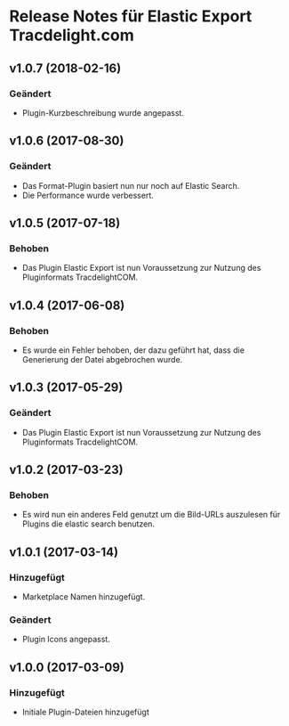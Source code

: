 # Release Notes für Elastic Export Tracdelight.com

## v1.0.7 (2018-02-16)

### Geändert
- Plugin-Kurzbeschreibung wurde angepasst.

## v1.0.6 (2017-08-30)

### Geändert
- Das Format-Plugin basiert nun nur noch auf Elastic Search.
- Die Performance wurde verbessert.

## v1.0.5 (2017-07-18)

### Behoben
- Das Plugin Elastic Export ist nun Voraussetzung zur Nutzung des Pluginformats TracdelightCOM.

## v1.0.4 (2017-06-08)

### Behoben
- Es wurde ein Fehler behoben, der dazu geführt hat, dass die Generierung der Datei abgebrochen wurde.

## v1.0.3 (2017-05-29)

### Geändert
- Das Plugin Elastic Export ist nun Voraussetzung zur Nutzung des Pluginformats TracdelightCOM.

## v1.0.2 (2017-03-23)

### Behoben
- Es wird nun ein anderes Feld genutzt um die Bild-URLs auszulesen für Plugins die elastic search benutzen.

## v1.0.1 (2017-03-14)

### Hinzugefügt
- Marketplace Namen hinzugefügt.

### Geändert
- Plugin Icons angepasst.

## v1.0.0 (2017-03-09)

### Hinzugefügt
- Initiale Plugin-Dateien hinzugefügt
